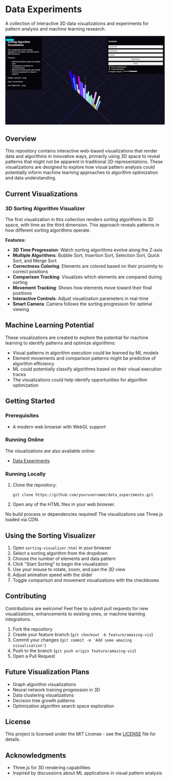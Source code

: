 # Data Experiments

A collection of interactive 3D data visualizations and experiments for pattern analysis and machine learning research.

![3D Sorting Visualization](screenshots/sorting-demo.png)

## Overview

This repository contains interactive web-based visualizations that render data and algorithms in innovative ways, primarily using 3D space to reveal patterns that might not be apparent in traditional 2D representations. These visualizations are designed to explore how visual pattern analysis could potentially inform machine learning approaches to algorithm optimization and data understanding.

## Current Visualizations

### 3D Sorting Algorithm Visualizer

The first visualization in this collection renders sorting algorithms in 3D space, with time as the third dimension. This approach reveals patterns in how different sorting algorithms operate.

**Features:**
- **3D Time Progression**: Watch sorting algorithms evolve along the Z-axis
- **Multiple Algorithms**: Bubble Sort, Insertion Sort, Selection Sort, Quick Sort, and Merge Sort
- **Correctness Coloring**: Elements are colored based on their proximity to correct positions
- **Comparison Tracking**: Visualizes which elements are compared during sorting
- **Movement Tracking**: Shows how elements move toward their final positions
- **Interactive Controls**: Adjust visualization parameters in real-time
- **Smart Camera**: Camera follows the sorting progression for optimal viewing

## Machine Learning Potential

These visualizations are created to explore the potential for machine learning to identify patterns and optimize algorithms:

- Visual patterns in algorithm execution could be learned by ML models
- Element movements and comparison patterns might be predictive of algorithm efficiency
- ML could potentially classify algorithms based on their visual execution traces
- The visualizations could help identify opportunities for algorithm optimization

## Getting Started

### Prerequisites

- A modern web browser with WebGL support

### Running Online

The visualizations are also available online:

- [Data Experiments](https://konradish.github.io/data_experiments)

### Running Locally

1. Clone the repository:
   ```
   git clone https://github.com/yourusername/data_experiments.git
   ```

2. Open any of the HTML files in your web browser.

No build process or dependencies required! The visualizations use Three.js loaded via CDN.

## Using the Sorting Visualizer

1. Open `sorting-visualizer.html` in your browser
2. Select a sorting algorithm from the dropdown
3. Choose the number of elements and data pattern
4. Click "Start Sorting" to begin the visualization
5. Use your mouse to rotate, zoom, and pan the 3D view
6. Adjust animation speed with the slider
7. Toggle comparison and movement visualizations with the checkboxes

## Contributing

Contributions are welcome! Feel free to submit pull requests for new visualizations, enhancements to existing ones, or machine learning integrations.

1. Fork the repository
2. Create your feature branch (`git checkout -b feature/amazing-viz`)
3. Commit your changes (`git commit -m 'Add some amazing visualization'`)
4. Push to the branch (`git push origin feature/amazing-viz`)
5. Open a Pull Request

## Future Visualization Plans

- Graph algorithm visualizations
- Neural network training progression in 3D
- Data clustering visualizations
- Decision tree growth patterns
- Optimization algorithm search space exploration

## License

This project is licensed under the MIT License - see the [LICENSE](LICENSE) file for details.

## Acknowledgments

- Three.js for 3D rendering capabilities
- Inspired by discussions about ML applications in visual pattern analysis
